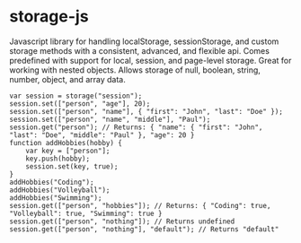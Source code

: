 storage-js
==========

Javascript library for handling localStorage, sessionStorage, and custom storage methods with a consistent, advanced, and flexible api. Comes predefined with support for local, session, and page-level storage. Great for working with nested objects. Allows storage of null, boolean, string, number, object, and array data.

	var session = storage("session");
	session.set(["person", "age"], 20);
	session.set(["person", "name"], { "first": "John", "last": "Doe" });
	session.set(["person", "name", "middle"], "Paul");
	session.get("person"); // Returns: { "name": { "first": "John", "last": "Doe", "middle": "Paul" }, "age": 20 }
	function addHobbies(hobby) {
		var key = ["person"];
		key.push(hobby);
		session.set(key, true);
	}
	addHobbies("Coding");
	addHobbies("Volleyball");
	addHobbies("Swimming");
	session.get(["person", "hobbies"]); // Returns: { "Coding": true, "Volleyball": true, "Swimming": true }
	session.get(["person", "nothing"]); // Returns undefined
	session.get(["person", "nothing"], "default"); // Returns "default"
